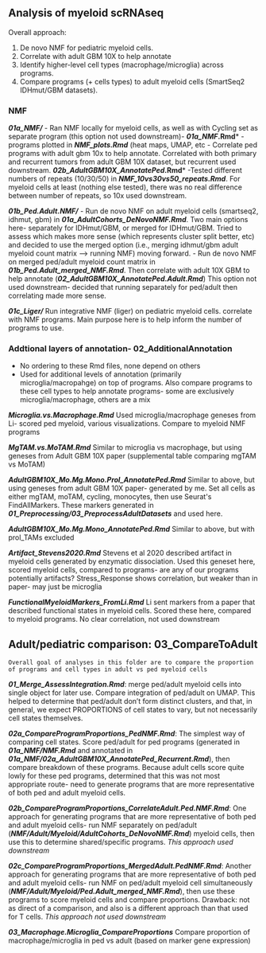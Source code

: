 ## Analysis of myeloid scRNAseq

Overall approach:
1) De novo NMF for pediatric myeloid cells. 
2) Correlate with adult GBM 10X to help annotate
3) Identify higher-level cell types (macrophage/microglia) across programs. 
4) Compare programs (+ cells types) to adult myeloid cells (SmartSeq2 IDHmut/GBM datasets). 


### NMF ###


***01a_NMF/***
	- Ran NMF locally for myeloid cells, as well as with Cycling set as separate program (this option not used downstream)- ***01a_NMF*.Rmd***
	- programs plotted in ***NMF_plots.Rmd*** (heat maps, UMAP, etc
	- Correlate ped programs with adult gbm 10x to help annotate. Correlated with both primary and recurrent tumors from adult GBM 10X dataset, but recurrent used downstream. ***02b_AdultGBM10X_AnnotatePed*.Rmd***
	-Tested different numbers of repeats (10/30/50) in ***NMF_10vs30vs50_repeats.Rmd***. For myeloid cells at least (nothing else tested), there was no real difference between number of repeats, so 10x used downstream.


***01b_Ped.Adult.NMF/***
	- Run de novo NMF on adult myeloid cells (smartseq2, idhmut, gbm) in ***01a_AdultCohorts_DeNovoNMF.Rmd***. Two main options here- separately for IDHmut/GBM, or merged for IDHmut/GBM. Tried to assess which makes more sense (which represents cluster split better, etc) and decided to use the merged option (i.e., merging idhmut/gbm adult myeloid count matrix —> running NMF) moving forward.
	- Run de novo NMF on merged ped/adult myeloid count matrix in ***01b_Ped.Adult_merged_NMF.Rmd***. Then correlate with adult 10X GBM to help annotate (***02_AdultGBM10X_AnnotatePed.Adult.Rmd***) This option not used downstream- decided that running separately for ped/adult then correlating made more sense.


***01c_Liger/***
	Run integrative NMF (liger) on pediatric myeloid cells. correlate with NMF programs. Main purpose here is to help inform the number of programs to use.


### Addtional layers of annotation- 02_AdditionalAnnotation

- No ordering to these Rmd files, none depend on others
- Used for additional levels of annotation (primarily microglia/macropahge) on top of programs. Also compare programs to these cell types to help annotate programs- some are exclusively microglia/macrophage, others are a mix
	
***Microglia.vs.Macrophage.Rmd***
		Used microglia/macrophage geneses from Li- scored ped myeloid, various visualizations. Compare to myeloid NMF programs

***MgTAM.vs.MoTAM.Rmd***
		Similar to microglia vs macrophage, but using geneses from Adult GBM 10X paper (supplemental table comparing mgTAM vs MoTAM)

***AdultGBM10X_Mo.Mg.Mono.Prol_AnnotatePed.Rmd***
		Similar to above, but using geneses from adult GBM 10X paper- generated by me. Set all cells as either mgTAM, moTAM, cycling, monocytes, then use Seurat's FindAllMarkers. These markers generated in ***01_Preprocessing/03_PreprocessAdultDatasets*** and used here.
		
***AdultGBM10X_Mo.Mg.Mono_AnnotatePed.Rmd***
		Similar to above, but with prol_TAMs excluded

***Artifact_Stevens2020.Rmd***
		Stevens et al 2020 described artifact in myeloid cells generated by enzymatic dissociation. Used this geneset here, scored myeloid cells, compared to programs- are any of our programs potentially artifacts? Stress_Response shows correlation, but weaker than in paper- may just be microglia

***FunctionalMyeloidMarkers_FromLi.Rmd***
		Li sent markers from a paper that described functional states in myeloid cells. Scored these here, compared to myeloid programs. No clear correlation, not used downstream
	
	
## Adult/pediatric comparison: 03_CompareToAdult
	Overall goal of analyses in this folder are to compare the proportion of programs and cell types in adult vs ped myeloid cells

***01_Merge_AssessIntegration.Rmd***: merge ped/adult myeloid cells into single object for later use. Compare integration of ped/adult on UMAP. This helped to determine that ped/adult don’t form distinct clusters, and that, in general, we expect PROPORTIONS of cell states to vary, but not necessarily cell states themselves. 
	
***02a_CompareProgramProportions_PedNMF.Rmd***: The simplest way of comparing cell states. Score ped/adult for ped programs (generated in ***01a_NMF/NMF.Rmd*** and annotated in ***01a_NMF/02a_AdultGBM10X_AnnotatePed_Recurrent.Rmd***), then compare breakdown of these programs. Because adult cells score quite lowly for these ped programs, determined that this was not most appropriate route- need to generate programs that are more representative of both ped and adult myeloid cells.

***02b_CompareProgramProportions_CorrelateAdult.Ped.NMF.Rmd***: One approach for generating programs that are more representative of both ped and adult myeloid cells- run NMF separately on ped/adult (***NMF/Adult/Myeloid/AdultCohorts_DeNovoNMF.Rmd***) myeloid cells, then use this to determine shared/specific programs. *This approach used downstream*

***02c_CompareProgramProportions_MergedAdult.PedNMF.Rmd***: Another approach for generating programs that are more representative of both ped and adult myeloid cells- run NMF on ped/adult myeloid cell simultaneously (***NMF/Adult/Myeloid/Ped.Adult_merged_NMF.Rmd***), then use these programs to score myeloid cells and compare proportions. Drawback: not as direct of a comparison, and also is a different approach than that used for T cells. *This approach not used downstream*

***03_Macrophage.Microglia_CompareProportions***
	Compare proportion of macrophage/microglia in ped vs adult (based on marker gene expression)
